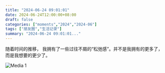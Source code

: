 ```yaml
---
title: "2024-06-24 09:01:01"
date: 2024-06-24T12:00:00+08:00
draft: false
categories: ["moments","2024","2024-06"]
tags: ["朋友圈","生活记录"]
summary: "2024-06-24 09:01:01..."
---
```


随着时间的推移，
​我拥有了一些过往不屑的“松弛感”。
​并不是我拥有的更多了，
​而是我想要的更少了。

![Media 1](/Moments/photos/2024-06-24/202406240901010.jpg)

